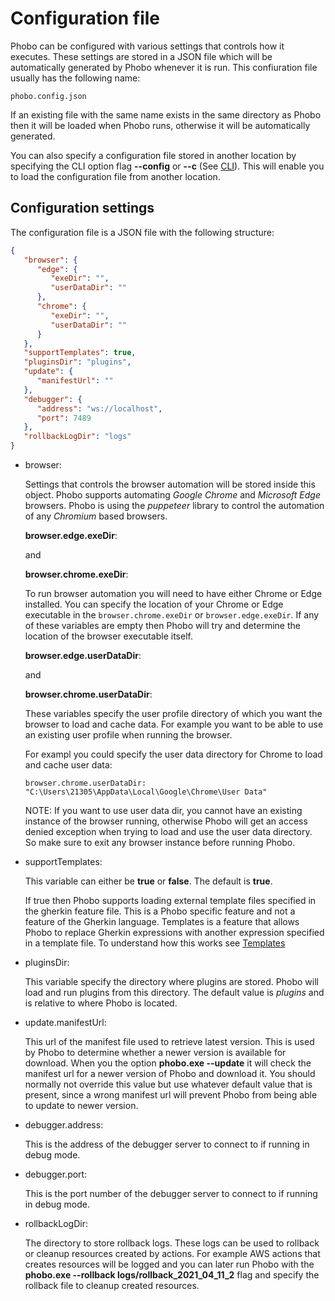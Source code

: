 # Configuration file

Phobo can be configured with various settings that controls how it executes. These settings are stored in a JSON file which will be automatically generated by Phobo whenever it is run. This confiuration file usually has the following name:

`phobo.config.json`

If an existing file with the same name exists in the same directory as Phobo then it will be loaded when Phobo runs, otherwise it will be automatically generated.

You can also specify a configuration file stored in another location by specifying the CLI option flag **--config** or **--c** (See [CLI](cli.md#options)).
This will enable you to load the configuration file from another location.

## Configuration settings

The configuration file is a JSON file with the following structure:

```json
{
   "browser": {
      "edge": {
         "exeDir": "",
         "userDataDir": ""
      },
      "chrome": {
         "exeDir": "",
         "userDataDir": ""
      }
   },
   "supportTemplates": true,
   "pluginsDir": "plugins",
   "update": {
      "manifestUrl": ""
   },
   "debugger": {
      "address": "ws://localhost",
      "port": 7489
   },
   "rollbackLogDir": "logs"
}
```

- browser:
    
    Settings that controls the browser automation will be stored inside this object. Phobo supports automating *Google Chrome* and *Microsoft Edge* browsers. Phobo is using the *puppeteer* library to control the automation of any *Chromium* based browsers.

    **browser.edge.exeDir**:
    
    and

    **browser.chrome.exeDir**:

    To run browser automation you will need to have either Chrome or Edge installed. You can specify the location of your Chrome or Edge executable in the `browser.chrome.exeDir` or `browser.edge.exeDir`. If any of these variables are empty then Phobo will try and determine the location of the browser executable itself.

    **browser.edge.userDataDir**:
    
    and
    
    **browser.chrome.userDataDir**:

    These variables specify the user profile directory of which you want the browser to load and cache data. For example you want to be able to use an existing user profile when running the browser.

    For exampl you could specify the user data directory for Chrome to load and cache user data:

    `browser.chrome.userDataDir: "C:\Users\21305\AppData\Local\Google\Chrome\User Data"`

    NOTE: If you want to use user data dir, you cannot have an existing instance of the browser running, otherwise Phobo will get an access denied exception when trying to load and use the user data directory. So make sure to exit any browser instance before running Phobo.

- supportTemplates:

    This variable can either be **true** or **false**. The default is **true**.

    If true then Phobo supports loading external template files specified in the gherkin feature file. This is a Phobo specific feature and not a feature of the Gherkin language.
    Templates is a feature that allows Phobo to replace Gherkin expressions with another expression specified in a template file. To understand how this works see [Templates](templates.md)

- pluginsDir:

    This variable specify the directory where plugins are stored. Phobo will load and run plugins from this directory. The default value is *plugins* and is relative to where Phobo is located.

- update.manifestUrl:

    This url of the manifest file used to retrieve latest version. This is used by Phobo to determine whether a newer version is available for download. When you the option **phobo.exe --update** it will check the manifest url for a newer version of Phobo and download it. You should normally not override this value but use whatever default value that is present, since a wrong manifest url will prevent Phobo from being able to update to newer version.

- debugger.address:

   This is the address of the debugger server to connect to if running in debug mode.

- debugger.port:

   This is the port number of the debugger server to connect to if running in debug mode.

- rollbackLogDir:

   The directory to store rollback logs. These logs can be used to rollback or cleanup resources created by actions. For example AWS actions that creates resources will be logged and you can later run Phobo with the **phobo.exe --rollback logs/rollback_2021_04_11_2** flag and specify the rollback file to cleanup created resources.
